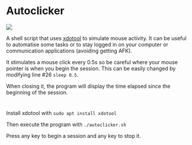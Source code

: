 # Autoclicker
![](https://user-images.githubusercontent.com/91064070/148109999-ce50924b-fc6d-4112-b786-84c456e4fd8b.png)

A shell script that uses [xdotool](https://manpages.ubuntu.com/manpages/trusty/man1/xdotool.1.html) to simulate mouse activity. It can be useful to automatise some tasks or to stay logged in on your computer or communication applications (avoiding getting AFK).

It stimulates a mouse click every 0.5s so be careful where your mouse pointer is when you begin the session. This can be easily changed by modifying line #26 ```sleep 0.5```.

When closing it, the program will display the time elapsed since the beginning of the session.

#
Install xdotool with ```sudo apt install xdotool```

Then execute the program with ```./autoclicker.sh```

Press any key to begin a session and any key to stop it.
